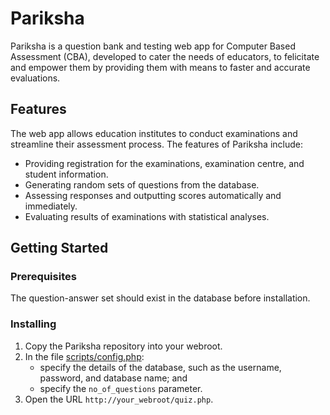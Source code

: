 # Pariksha
Pariksha is a question bank and testing web app for Computer Based Assessment (CBA), developed to cater the needs of educators, to felicitate and empower them by providing them with means to faster and accurate evaluations.

## Features
The web app allows education institutes to conduct examinations and streamline their assessment process. The features of Pariksha include:
* Providing registration for the examinations, examination centre, and student information.
* Generating random sets of questions from the database.
* Assessing responses and outputting scores automatically and immediately.
* Evaluating results of examinations with statistical analyses.

## Getting Started
### Prerequisites
The question-answer set should exist in the database before installation.

### Installing
1. Copy the Pariksha repository into your webroot.
2. In the file [scripts/config.php](https://github.com/klbm9999/Pariksha/blob/master/scripts/config.php):
   * specify the details of the database, such as the username, password, and database name; and
   * specify the `no_of_questions` parameter.
3. Open the URL `http://your_webroot/quiz.php`.
